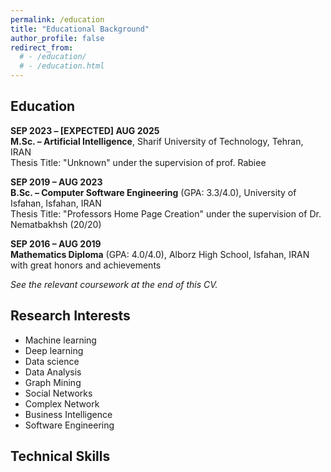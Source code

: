 ```yaml
---
permalink: /education
title: "Educational Background"
author_profile: false
redirect_from: 
  # - /education/
  # - /education.html
---
```


## Education

**SEP 2023 – [EXPECTED] AUG 2025**  
**M.Sc. – Artificial Intelligence**, Sharif University of Technology, Tehran, IRAN  
Thesis Title: "Unknown" under the supervision of prof. Rabiee

**SEP 2019 – AUG 2023**  
**B.Sc. – Computer Software Engineering** (GPA: 3.3/4.0), University of Isfahan, Isfahan, IRAN  
Thesis Title: "Professors Home Page Creation" under the supervision of Dr. Nematbakhsh (20/20)

**SEP 2016 – AUG 2019**  
**Mathematics Diploma** (GPA: 4.0/4.0), Alborz High School, Isfahan, IRAN  
with great honors and achievements

*See the relevant coursework at the end of this CV.*

## Research Interests

- Machine learning
- Deep learning
- Data science
- Data Analysis
- Graph Mining
- Social Networks
- Complex Network
- Business Intelligence
- Software Engineering

## Technical Skills 

